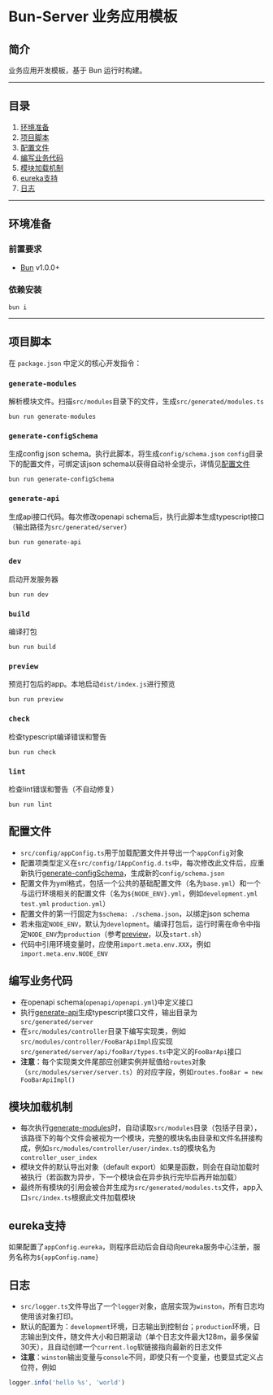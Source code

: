# Bun-Server 业务应用模板

## 简介
业务应用开发模板，基于 Bun 运行时构建。

---

## 目录
1. [环境准备](#环境准备)
2. [项目脚本](#项目脚本)
3. [配置文件](#配置文件)
4. [编写业务代码](#编写业务代码)
5. [模块加载机制](#模块加载机制)
6. [eureka支持](#eureka支持)
7. [日志](#日志)

---

## 环境准备

### 前置要求
- [Bun](https://bun.sh/) v1.0.0+

### 依赖安装
```
bun i
```
---

## 项目脚本

在 `package.json` 中定义的核心开发指令：

### `generate-modules`
解析模块文件。扫描`src/modules`目录下的文件，生成`src/generated/modules.ts`
```
bun run generate-modules
```

### `generate-configSchema`
生成config json schema。执行此脚本，将生成`config/schema.json`
`config`目录下的配置文件，可绑定该json schema以获得自动补全提示，详情见[配置文件](#配置文件)
```
bun run generate-configSchema
```

### `generate-api`
生成api接口代码。每次修改openapi schema后，执行此脚本生成typescript接口（输出路径为`src/generated/server`）
```
bun run generate-api
```

### `dev`
启动开发服务器
```
bun run dev
```

### `build`
编译打包
```
bun run build
```

### `preview`
预览打包后的app。本地启动`dist/index.js`进行预览
```
bun run preview
```

### `check`
检查typescript编译错误和警告
```
bun run check
```

### `lint`
检查lint错误和警告（不自动修复）
```
bun run lint
```

## 配置文件
- `src/config/appConfig.ts`用于加载配置文件并导出一个`appConfig`对象
- 配置项类型定义在`src/config/IAppConfig.d.ts`中，每次修改此文件后，应重新执行[generate-configSchema](#generate-configSchema)，生成新的`config/schema.json`
- 配置文件为yml格式，包括一个公共的基础配置文件（名为`base.yml`）和一个与运行环境相关的配置文件（名为`${NODE_ENV}.yml`，例如`development.yml` `test.yml` `production.yml`）
- 配置文件的第一行固定为`$schema: ./schema.json`，以绑定json schema
- 若未指定`NODE_ENV`，默认为`development`。编译打包后，运行时需在命令中指定`NODE_ENV`为`production`（参考[preview](#preview)，以及`start.sh`）
- 代码中引用环境变量时，应使用`import.meta.env.XXX`，例如`import.meta.env.NODE_ENV`

## 编写业务代码
- 在openapi schema(`openapi/openapi.yml`)中定义接口
- 执行[generate-api](#generate-api)生成typescript接口文件，输出目录为`src/generated/server`
- 在`src/modules/controller`目录下编写实现类，例如`src/modules/controller/FooBarApiImpl`应实现`src/generated/server/api/fooBar/types.ts`中定义的`FooBarApi`接口
- **注意**：每个实现类文件尾部应创建实例并赋值给`routes`对象（`src/modules/server/server.ts`）的对应字段，例如`routes.fooBar = new FooBarApiImpl()`

## 模块加载机制
- 每次执行[generate-modules](#generate-modules)时，自动读取`src/modules`目录（包括子目录），该路径下的每个文件会被视为一个模块，完整的模块名由目录和文件名拼接构成，例如`src/modules/controller/user/index.ts`的模块名为`controller_user_index`
- 模块文件的默认导出对象（default export）如果是函数，则会在自动加载时被执行（若函数为异步，下一个模块会在异步执行完毕后再开始加载）
- 最终所有模块的引用会被合并生成为`src/generated/modules.ts`文件，app入口`src/index.ts`根据此文件加载模块

## eureka支持
如果配置了`appConfig.eureka`，则程序启动后会自动向eureka服务中心注册，服务名称为`${appConfig.name}`

## 日志
- `src/logger.ts`文件导出了一个`logger`对象，底层实现为`winston`，所有日志均使用该对象打印。
- 默认的配置为：`development`环境，日志输出到控制台；`production`环境，日志输出到文件，随文件大小和日期滚动（单个日志文件最大128m，最多保留30天），且自动创建一个`current.log`软链接指向最新的日志文件
- **注意**：`winston`输出变量与`console`不同，即使只有一个变量，也要显式定义占位符，例如
```ts
logger.info('hello %s', 'world')
```
